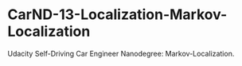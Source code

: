 # CarND-13-Localization-Markov-Localization
Udacity Self-Driving Car Engineer Nanodegree: Markov-Localization.
